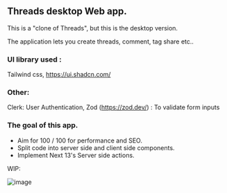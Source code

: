 ## Threads desktop Web app.
This is a "clone of Threads", but this is the desktop version. 

The application lets you create threads, comment, tag share etc.. 

### UI library used :
Tailwind css,
https://ui.shadcn.com/

### Other:
Clerk: User Authentication,
Zod (https://zod.dev/) : To validate form inputs

### The goal of this app.

+ Aim for 100 / 100 for performance and SEO.
+ Split code into server side and client side components. 
+ Implement Next 13's Server side actions.


WIP: 

![image](https://github.com/msagerup/threads/assets/23620566/2bbf0232-79bf-47ed-a80e-3af0141c5cec)
